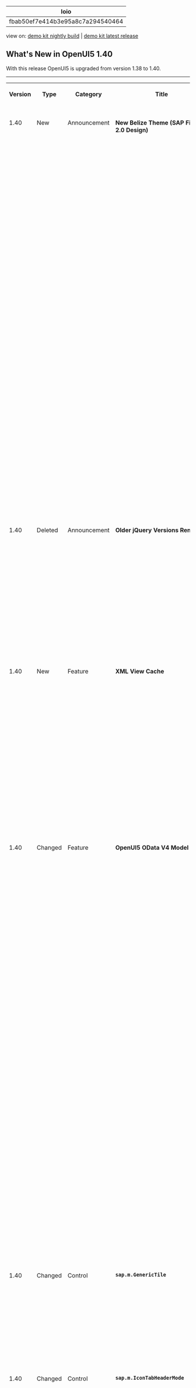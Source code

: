 <!-- loiofbab50ef7e414b3e95a8c7a294540464 -->

| loio |
| -----|
| fbab50ef7e414b3e95a8c7a294540464 |

<div id="loio">

view on: [demo kit nightly build](https://sdk.openui5.org/nightly/#/topic/fbab50ef7e414b3e95a8c7a294540464) | [demo kit latest release](https://sdk.openui5.org/topic/fbab50ef7e414b3e95a8c7a294540464)</div>

## What's New in OpenUI5 1.40

With this release OpenUI5 is upgraded from version 1.38 to 1.40.

****


<table>
<tr>
<th valign="top">

Version

</th>
<th valign="top">

Type

</th>
<th valign="top">

Category

</th>
<th valign="top">

Title

</th>
<th valign="top">

Description

</th>
<th valign="top">

Action

</th>
<th valign="top">

Available as of

</th>
</tr>
<tr>
<td valign="top">

1.40 

</td>
<td valign="top">

New 

</td>
<td valign="top">

Announcement 

</td>
<td valign="top">

**New Belize Theme \(SAP Fiori 2.0 Design\)** 

</td>
<td valign="top">

**New Belize Theme \(SAP Fiori 2.0 Design\)**

The new Belize theme \(`sap_belize`\) has been introduced and replaces Blue Crystal \(`sap_bluecrystal`\) as the default theme. Blue Crystal is only supported until version 1.38. Note that Blue Crystal will remain supported for at least two more years in the 1.38 release branch, which is a long-term maintenance branch.

> ### Caution:  
> The Belize theme does not support deprecated libraries such as `sap.ui.commons`, or `sap.ui.ux3` \(see [Deprecated Themes and Libraries](Deprecated_Themes_and_Libraries_a87ca84.md)\).
> 
> Custom themes based on `sap_bluecrystal` are no longer supported with 1.40 or higher. Furthermore, custom themes cannot be converted to Belize automatically, you will have to adapt them manually.
> 
> Belize does not support the same set of theme parameters as Blue Crystal. If you use custom themes or custom controls, check whether all parameters you use are still supported.

> ### Note:  
> Sorry! Many of the examples, tutorials, and screenshots in this documentation still use Blue Crystal \(`sap_bluecrystal`\). Since there are so many, we simply could not manage to update those. Please keep in mind that you should use Belize \(`sap_belize`\) instead.

<sub>New•Announcement•Info Only•1.40</sub>

</td>
<td valign="top">

Info Only

</td>
<td valign="top">

2016-08-24

</td>
</tr>
<tr>
<td valign="top">

1.40 

</td>
<td valign="top">

Deleted 

</td>
<td valign="top">

Announcement 

</td>
<td valign="top">

**Older jQuery Versions Removed** 

</td>
<td valign="top">

**Older jQuery Versions Removed**

As of this version, OpenUI5 only contains one version of jQuery \(the current version is 2.2.3\). This standard version is always used when no other jQuery version is included in the bootstrap of an app. If you need a specific jQuery version for your app, add and load it explicitly as described in [noJQuery Variant for Bootstrapping](noJQuery_Variant_for_Bootstrapping_91f1dd0.md). Check the console for the related warning message if you are unsure which version you are using.

<sub>Deleted•Announcement•Info Only•1.40</sub>

</td>
<td valign="top">

Info Only 

</td>
<td valign="top">

2016-08-24

</td>
</tr>
<tr>
<td valign="top">

1.40 

</td>
<td valign="top">

New 

</td>
<td valign="top">

Feature 

</td>
<td valign="top">

**XML View Cache** 

</td>
<td valign="top">

**XML View Cache**

You can use a caching mechanism to speed up processing times of XML views that make heavy use of the preprocessor feature. To make sure that the cache always contains the latest view data, invalidate the cache whenever the data that is needed for preprocessing changes. When the cache is invalidated, all resources are processed again and the cache gets filled with new data. For more information, see [XML View Cache](XML_View_Cache_3d85d5e.md).

Parts of this feature are currently still experimental! For more information, see [API Reference: `sap.ui.xmlview`](https://sdk.openui5.org/api/sap.ui/methods/sap.ui.xmlview).

<sub>New•Feature•Info Only•1.40</sub>

</td>
<td valign="top">

Info Only 

</td>
<td valign="top">

2016-08-24

</td>
</tr>
<tr>
<td valign="top">

1.40 

</td>
<td valign="top">

Changed 

</td>
<td valign="top">

Feature 

</td>
<td valign="top">

**OpenUI5 OData V4 Model** 

</td>
<td valign="top">

**OpenUI5 OData V4 Model**

The second version of the OpenUI5 OData V4 model introduces the following features:

-   Server-side sorting and filtering integrated in the OpenUI5 programming model

-   Reset changes functionality for batch groups

-   List bindings and context bindings with relative paths can read their own data

-   Context objects as an API

-   Support for contained entities


> ### Restriction:  
> Due to the limited feature scope of this version of the OpenUI5 OData V4 model, check that all required features are in place before developing applications. Double check the detailed documentation of the features, as certain parts of a feature may be missing although you might expect these parts as given. While we aimed at being compatible with existing controls, some controls might not work due to small incompatibilities compared to `sap.ui.model.odata.(v2.)ODataModel`, or due to missing features in the model \(like tree binding\). The interface for applications has been changed for easier and more efficient use of the model. For a summary of these changes, see [Changes Compared to OData V2 Model](Changes_Compared_to_OData_V2_Model_abd4d7c.md).

For more information, see [OData V4 Model](OData_V4_Model_5de13cf.md), the [API Reference](https://sdk.openui5.org/api/sap.ui.model.odata.v4), and the [Samples](https://sdk.openui5.org/entity/sap.ui.model.odata.v4.ODataModel).

<sub>Changed•Feature•Info Only•1.40</sub>

</td>
<td valign="top">

Info Only 

</td>
<td valign="top">

2016-08-24

</td>
</tr>
<tr>
<td valign="top">

1.40 

</td>
<td valign="top">

Changed 

</td>
<td valign="top">

Control 

</td>
<td valign="top">

**`sap.m.GenericTile`** 

</td>
<td valign="top">

**`sap.m.GenericTile`**

The `GenericTile` control can be implemented as slide tile. The animated content of the slide tile now includes a navigation option to pause the slide show or to navigate forward or backward to the slide. For more information, see the [API Reference](https://sdk.openui5.org/api/sap.m.GenericTile), and the [Sample](https://sdk.openui5.org/entity/sap.m.SlideTile/sample/sap.m.sample.SlideTile).

<sub>Changed•Control•Info Only•1.40</sub>

</td>
<td valign="top">

Info Only 

</td>
<td valign="top">

2016-08-24

</td>
</tr>
<tr>
<td valign="top">

1.40 

</td>
<td valign="top">

Changed 

</td>
<td valign="top">

Control 

</td>
<td valign="top">

**`sap.m.IconTabHeaderMode`** 

</td>
<td valign="top">

**`sap.m.IconTabHeaderMode`**

A new `IconTabBar` property, `headerMode`, has been introduced. It accepts `sap.m.IconTabHeaderMode.Standard` and `sap.m.IconTabHeaderMode.Inline` values. Inline mode forces the tab text and item number to be on the same row. For more information, see the [API Reference](https://sdk.openui5.org/api/sap.m.IconTabHeaderMode), and the [Sample](https://sdk.openui5.org/entity/sap.m.IconTabBar/sample/sap.m.sample.IconTabBarInlineMode).

<sub>Changed•Control•Info Only•1.40</sub>

</td>
<td valign="top">

Info Only 

</td>
<td valign="top">

2016-08-24

</td>
</tr>
<tr>
<td valign="top">

1.40 

</td>
<td valign="top">

Changed 

</td>
<td valign="top">

Control 

</td>
<td valign="top">

**`sap.m.Page`** 

</td>
<td valign="top">

**`sap.m.Page`**

The `Page` control now offers a floating footer. This new feature helps unify the look-and-feel of page controls and also improves the visibility of the actions located in the footer. The floating footer can be switched on with the `toggleFooter` property. For more information, see the [API Reference](https://sdk.openui5.org/api/sap.m.Page/methods/setFloatingFooter), and the [Sample](https://sdk.openui5.org/entity/sap.m.Page/sample/sap.m.sample.PageFloatingFooter).

<sub>Changed•Control•Info Only•1.40</sub>

</td>
<td valign="top">

Info Only 

</td>
<td valign="top">

2016-08-24

</td>
</tr>
<tr>
<td valign="top">

1.40 

</td>
<td valign="top">

Changed 

</td>
<td valign="top">

Control 

</td>
<td valign="top">

**`sap.m.OverflowToolbar`** 

</td>
<td valign="top">

**`sap.m.OverflowToolbar`**

The overflow menu is now configurable to remain open if the selected element triggers `sap.m.ActionSheet` or `sap.m.Popover`.

<sub>Changed•Control•Info Only•1.40</sub>

</td>
<td valign="top">

Info Only 

</td>
<td valign="top">

2016-08-24

</td>
</tr>
<tr>
<td valign="top">

1.40 

</td>
<td valign="top">

Changed 

</td>
<td valign="top">

Control 

</td>
<td valign="top">

**`sap.m.RangeSlider`** 

</td>
<td valign="top">

**`sap.m.RangeSlider`**

-   The tooltips above the handles of the `RangeSlider` can be used to define values for the slider. This eases the interaction with the control and helps users to enter precise values. You can enable this by setting the `inputsAsTooltips` property. For more information, see the [API Reference](https://sdk.openui5.org/api/sap.m.RangeSlider/methods/setInputsAsTooltips).

-   You can now move the entire selected range. Selecting and holding the range line moves the whole range. For more information, see the [Sample](https://sdk.openui5.org/entity/sap.m.RangeSlider/sample/sap.m.sample.RangeSlider).


<sub>Changed•Control•Info Only•1.40</sub>

</td>
<td valign="top">

Info Only 

</td>
<td valign="top">

2016-08-24

</td>
</tr>
<tr>
<td valign="top">

1.40 

</td>
<td valign="top">

Changed 

</td>
<td valign="top">

Control 

</td>
<td valign="top">

**`sap.m.Text`** 

</td>
<td valign="top">

**`sap.m.Text`**

Line breaks \(`\r\n`, `\n\r`, `\r`, `\n`\) are always visualized now. You can disable this by setting the wrapping property to `false`. For more information, see the [API Reference](https://sdk.openui5.org/api/sap.m.Text/methods/setWrapping).

<sub>Changed•Control•Info Only•1.40</sub>

</td>
<td valign="top">

Info Only 

</td>
<td valign="top">

2016-08-24

</td>
</tr>
<tr>
<td valign="top">

1.40 

</td>
<td valign="top">

Changed 

</td>
<td valign="top">

Control 

</td>
<td valign="top">

**`sap.m.TimePicker`** 

</td>
<td valign="top">

**`sap.m.TimePicker`**

The `TimePicker` control now has configurable step precision for minutes and seconds. For more information, see the [API Reference](https://sdk.openui5.org/api/sap.m.TimePicker).

<sub>Changed•Control•Info Only•1.40</sub>

</td>
<td valign="top">

Info Only 

</td>
<td valign="top">

2016-08-24

</td>
</tr>
<tr>
<td valign="top">

1.40 

</td>
<td valign="top">

Changed 

</td>
<td valign="top">

Control 

</td>
<td valign="top">

**`sap.ui.core.format.NumberFormat`** 

</td>
<td valign="top">

**`sap.ui.core.format.NumberFormat`**

You can now use the `shortRefNumber` option to calculate all numbers in one screen, especially for charts, based on the same scaling factor. With the `showScale` option, you can show or hide the scaling factor in the formatted number. The scaling takes the current locale into account.For more information, see the [API Reference](https://sdk.openui5.org/api/sap.ui.core.format.NumberFormat).

<sub>Changed•Control•Info Only•1.40</sub>

</td>
<td valign="top">

Info Only 

</td>
<td valign="top">

2016-08-24

</td>
</tr>
<tr>
<td valign="top">

1.40 

</td>
<td valign="top">

Changed 

</td>
<td valign="top">

User Documentation 

</td>
<td valign="top">

**Documentation Structure** 

</td>
<td valign="top">

**Documentation Structure**

Since the *Control-specific Information* was not easy to find, we decided to move the content to the new section *More About Controls* on top level of the structure \(see [More About Controls](More_About_Controls_3ec6808.md)\).

<sub>Changed•User Documentation•Info Only•1.40</sub>

</td>
<td valign="top">

Info Only 

</td>
<td valign="top">

2016-08-24

</td>
</tr>
</table>

**Parent topic:**[Previous Versions](Previous_Versions_6660a59.md "")

**Related Information**  


[What's New in OpenUI5 1.121](What_s_New_in_OpenUI5_1_121_91a4a2f.md "With this release OpenUI5 is upgraded from version 1.120 to 1.121.")

[What's New in OpenUI5 1.120](What_s_New_in_OpenUI5_1_120_2359b63.md "With this release OpenUI5 is upgraded from version 1.119 to 1.120.")

[What's New in OpenUI5 1.119](What_s_New_in_OpenUI5_1_119_0b1903a.md "With this release OpenUI5 is upgraded from version 1.118 to 1.119.")

[What's New in OpenUI5 1.118](What_s_New_in_OpenUI5_1_118_3eecbde.md "With this release OpenUI5 is upgraded from version 1.117 to 1.118.")

[What's New in OpenUI5 1.117](What_s_New_in_OpenUI5_1_117_029d3b4.md "With this release OpenUI5 is upgraded from version 1.116 to 1.117.")

[What's New in OpenUI5 1.116](What_s_New_in_OpenUI5_1_116_ebd6f34.md "With this release OpenUI5 is upgraded from version 1.115 to 1.116.")

[What's New in OpenUI5 1.115](What_s_New_in_OpenUI5_1_115_409fde8.md "With this release OpenUI5 is upgraded from version 1.114 to 1.115.")

[What's New in OpenUI5 1.114](What_s_New_in_OpenUI5_1_114_890fce1.md "With this release OpenUI5 is upgraded from version 1.113 to 1.114.")

[What's New in OpenUI5 1.113](What_s_New_in_OpenUI5_1_113_a9553fe.md "With this release OpenUI5 is upgraded from version 1.112 to 1.113.")

[What's New in OpenUI5 1.112](What_s_New_in_OpenUI5_1_112_34afc69.md "With this release OpenUI5 is upgraded from version 1.111 to 1.112.")

[What's New in OpenUI5 1.111](What_s_New_in_OpenUI5_1_111_7a67837.md "With this release OpenUI5 is upgraded from version 1.110 to 1.111.")

[What's New in OpenUI5 1.110](What_s_New_in_OpenUI5_1_110_71a855c.md "With this release OpenUI5 is upgraded from version 1.109 to 1.110.")

[What's New in OpenUI5 1.109](What_s_New_in_OpenUI5_1_109_3264bd2.md "With this release OpenUI5 is upgraded from version 1.108 to 1.109.")

[What's New in OpenUI5 1.108](What_s_New_in_OpenUI5_1_108_66e33f0.md "With this release OpenUI5 is upgraded from version 1.107 to 1.108.")

[What's New in OpenUI5 1.107](What_s_New_in_OpenUI5_1_107_d4ff916.md "With this release OpenUI5 is upgraded from version 1.106 to 1.107.")

[What's New in OpenUI5 1.106](What_s_New_in_OpenUI5_1_106_5b497b0.md "With this release OpenUI5 is upgraded from version 1.105 to 1.106.")

[What's New in OpenUI5 1.105](What_s_New_in_OpenUI5_1_105_4d6c00e.md "With this release OpenUI5 is upgraded from version 1.104 to 1.105.")

[What's New in OpenUI5 1.104](What_s_New_in_OpenUI5_1_104_69e567c.md "With this release OpenUI5 is upgraded from version 1.103 to 1.104.")

[What's New in OpenUI5 1.103](What_s_New_in_OpenUI5_1_103_0e98c76.md "With this release OpenUI5 is upgraded from version 1.102 to 1.103.")

[What's New in OpenUI5 1.102](What_s_New_in_OpenUI5_1_102_f038c99.md "With this release OpenUI5 is upgraded from version 1.101 to 1.102.")

[What's New in OpenUI5 1.101](What_s_New_in_OpenUI5_1_101_7733b00.md "With this release OpenUI5 is upgraded from version 1.100 to 1.101.")

[What's New in OpenUI5 1.100](What_s_New_in_OpenUI5_1_100_27dec1d.md "With this release OpenUI5 is upgraded from version 1.99 to 1.100.")

[What's New in OpenUI5 1.99](What_s_New_in_OpenUI5_1_99_4f35848.md "With this release OpenUI5 is upgraded from version 1.98 to 1.99.")

[What's New in OpenUI5 1.98](What_s_New_in_OpenUI5_1_98_d9f16f2.md "With this release OpenUI5 is upgraded from version 1.97 to 1.98.")

[What's New in OpenUI5 1.97](What_s_New_in_OpenUI5_1_97_fa0e282.md "With this release OpenUI5 is upgraded from version 1.96 to 1.97.")

[What's New in OpenUI5 1.96](What_s_New_in_OpenUI5_1_96_7a9269f.md "With this release OpenUI5 is upgraded from version 1.95 to 1.96.")

[What's New in OpenUI5 1.95](What_s_New_in_OpenUI5_1_95_a1aea67.md "With this release OpenUI5 is upgraded from version 1.94 to 1.95.")

[What's New in OpenUI5 1.94](What_s_New_in_OpenUI5_1_94_c40f1e6.md "With this release OpenUI5 is upgraded from version 1.93 to 1.94.")

[What's New in OpenUI5 1.93](What_s_New_in_OpenUI5_1_93_f273340.md "With this release OpenUI5 is upgraded from version 1.92 to 1.93.")

[What's New in OpenUI5 1.92](What_s_New_in_OpenUI5_1_92_1ef345d.md "With this release OpenUI5 is upgraded from version 1.91 to 1.92.")

[What's New in OpenUI5 1.91](What_s_New_in_OpenUI5_1_91_0a2bd79.md "With this release OpenUI5 is upgraded from version 1.90 to 1.91.")

[What's New in OpenUI5 1.90](What_s_New_in_OpenUI5_1_90_91c10c2.md "With this release OpenUI5 is upgraded from version 1.89 to 1.90.")

[What's New in OpenUI5 1.89](What_s_New_in_OpenUI5_1_89_e56cddc.md "With this release OpenUI5 is upgraded from version 1.88 to 1.89.")

[What's New in OpenUI5 1.88](What_s_New_in_OpenUI5_1_88_e15a206.md "With this release OpenUI5 is upgraded from version 1.87 to 1.88.")

[What's New in OpenUI5 1.87](What_s_New_in_OpenUI5_1_87_b506da7.md "With this release OpenUI5 is upgraded from version 1.86 to 1.87.")

[What's New in OpenUI5 1.86](What_s_New_in_OpenUI5_1_86_4c1c959.md "With this release OpenUI5 is upgraded from version 1.85 to 1.86.")

[What's New in OpenUI5 1.85](What_s_New_in_OpenUI5_1_85_1d18eb5.md "With this release OpenUI5 is upgraded from version 1.84 to 1.85.")

[What's New in OpenUI5 1.84](What_s_New_in_OpenUI5_1_84_dc76640.md "With this release OpenUI5 is upgraded from version 1.82 to 1.84.")

[What's New in OpenUI5 1.82](What_s_New_in_OpenUI5_1_82_3a8dd13.md "With this release OpenUI5 is upgraded from version 1.81 to 1.82.")

[What's New in OpenUI5 1.81](What_s_New_in_OpenUI5_1_81_f5e2a21.md "With this release OpenUI5 is upgraded from version 1.80 to 1.81.")

[What's New in OpenUI5 1.80](What_s_New_in_OpenUI5_1_80_8cee506.md "With this release OpenUI5 is upgraded from version 1.79 to 1.80.")

[What's New in OpenUI5 1.79](What_s_New_in_OpenUI5_1_79_99c4cdc.md "With this release OpenUI5 is upgraded from version 1.78 to 1.79.")

[What's New in OpenUI5 1.78](What_s_New_in_OpenUI5_1_78_f09b63e.md "With this release OpenUI5 is upgraded from version 1.77 to 1.78.")

[What's New in OpenUI5 1.77](What_s_New_in_OpenUI5_1_77_c46b439.md "With this release OpenUI5 is upgraded from version 1.76 to 1.77.")

[What's New in OpenUI5 1.76](What_s_New_in_OpenUI5_1_76_aad03b5.md "With this release OpenUI5 is upgraded from version 1.75 to 1.76.")

[What's New in OpenUI5 1.75](What_s_New_in_OpenUI5_1_75_5cbb62d.md "With this release OpenUI5 is upgraded from version 1.74 to 1.75.")

[What's New in OpenUI5 1.74](What_s_New_in_OpenUI5_1_74_c22208a.md "With this release OpenUI5 is upgraded from version 1.73 to 1.74.")

[What's New in OpenUI5 1.73](What_s_New_in_OpenUI5_1_73_231dd13.md "With this release OpenUI5 is upgraded from version 1.72 to 1.73.")

[What's New in OpenUI5 1.72](What_s_New_in_OpenUI5_1_72_521cad9.md "With this release OpenUI5 is upgraded from version 1.71 to 1.72.")

[What's New in OpenUI5 1.71](What_s_New_in_OpenUI5_1_71_a93a6a3.md "With this release OpenUI5 is upgraded from version 1.70 to 1.71.")

[What's New in OpenUI5 1.70](What_s_New_in_OpenUI5_1_70_f073d69.md "With this release OpenUI5 is upgraded from version 1.69 to 1.70.")

[What's New in OpenUI5 1.69](What_s_New_in_OpenUI5_1_69_89a18bd.md "With this release OpenUI5 is upgraded from version 1.68 to 1.69.")

[What's New in OpenUI5 1.68](What_s_New_in_OpenUI5_1_68_f94bf93.md "With this release OpenUI5 is upgraded from version 1.67 to 1.68.")

[What's New in OpenUI5 1.67](What_s_New_in_OpenUI5_1_67_a6b1472.md "With this release OpenUI5 is upgraded from version 1.66 to 1.67.")

[What's New in OpenUI5 1.66](What_s_New_in_OpenUI5_1_66_c9896e9.md "With this release OpenUI5 is upgraded from version 1.65 to 1.66.")

[What's New in OpenUI5 1.65](What_s_New_in_OpenUI5_1_65_0f5acfd.md "With this release OpenUI5 is upgraded from version 1.64 to 1.65.")

[What's New in OpenUI5 1.64](What_s_New_in_OpenUI5_1_64_0e30822.md "With this release OpenUI5 is upgraded from version 1.63 to 1.64.")

[What's New in OpenUI5 1.63](What_s_New_in_OpenUI5_1_63_e8d9da7.md "With this release OpenUI5 is upgraded from version 1.62 to 1.63.")

[What's New in OpenUI5 1.62](What_s_New_in_OpenUI5_1_62_771f4d5.md "With this release OpenUI5 is upgraded from version 1.61 to 1.62.")

[What's New in OpenUI5 1.61](What_s_New_in_OpenUI5_1_61_d991552.md "With this release OpenUI5 is upgraded from version 1.60 to 1.61.")

[What's New in OpenUI5 1.60](What_s_New_in_OpenUI5_1_60_5a0e1f7.md "With this release OpenUI5 is upgraded from version 1.58 to 1.60.")

[What's New in OpenUI5 1.58](What_s_New_in_OpenUI5_1_58_7c927aa.md "With this release OpenUI5 is upgraded from version 1.56 to 1.58.")

[What's New in OpenUI5 1.56](What_s_New_in_OpenUI5_1_56_108b7fd.md "With this release OpenUI5 is upgraded from version 1.54 to 1.56.")

[What's New in OpenUI5 1.54](What_s_New_in_OpenUI5_1_54_c838330.md "With this release OpenUI5 is upgraded from version 1.52 to 1.54.")

[What's New in OpenUI5 1.52](What_s_New_in_OpenUI5_1_52_849e1b6.md "With this release OpenUI5 is upgraded from version 1.50 to 1.52.")

[What's New in OpenUI5 1.50](What_s_New_in_OpenUI5_1_50_759e9f3.md "With this release OpenUI5 is upgraded from version 1.48 to 1.50.")

[What's New in OpenUI5 1.48](What_s_New_in_OpenUI5_1_48_fa1efac.md "With this release OpenUI5 is upgraded from version 1.46 to 1.48.")

[What's New in OpenUI5 1.46](What_s_New_in_OpenUI5_1_46_6307539.md "With this release OpenUI5 is upgraded from version 1.44 to 1.46.")

[What's New in OpenUI5 1.44](What_s_New_in_OpenUI5_1_44_a0cb7a0.md "With this release OpenUI5 is upgraded from version 1.42 to 1.44.")

[What's New in OpenUI5 1.42](What_s_New_in_OpenUI5_1_42_468b05d.md "With this release OpenUI5 is upgraded from version 1.40 to 1.42.")

[What's New in OpenUI5 1.38](What_s_New_in_OpenUI5_1_38_f218918.md "With this release OpenUI5 is upgraded from version 1.36 to 1.38.")

